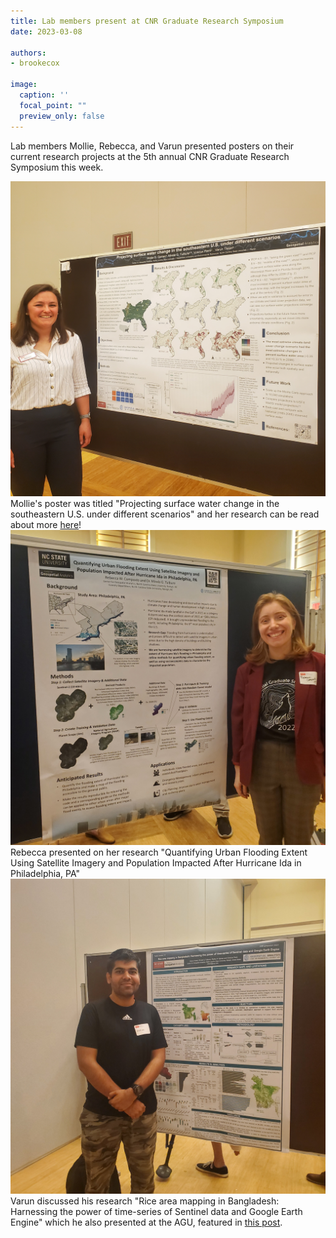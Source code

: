 ```yaml
---
title: Lab members present at CNR Graduate Research Symposium
date: 2023-03-08

authors:
- brookecox

image:
  caption: ''
  focal_point: ""
  preview_only: false
---
```


Lab members Mollie, Rebecca, and Varun presented posters on their current research projects at the 5th annual CNR Graduate Research Symposium this week.

<!--more-->
<img src="mollie.jpg" alt="image is not available">
Mollie's poster was titled "Projecting surface water change in the southeastern U.S. under different scenarios" and her research can be read about more <a href="../22-03-28-mollie-climate-water/">here</a>!
<img src="rebecca.jpg" alt="image is not available">
Rebecca presented on her research "Quantifying Urban Flooding Extent Using Satellite Imagery and Population Impacted After Hurricane Ida in Philadelphia, PA"
<img src="varun.jpg" alt="image is not available">
Varun discussed his research "Rice area mapping in Bangladesh: Harnessing the power of time-series of Sentinel data and Google Earth Engine" which he also presented at the AGU, featured in <a href="../22-12-11-agu-22/">this post</a>.